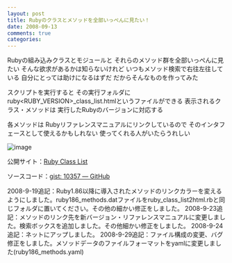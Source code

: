 ```yaml
---
layout: post
title: Rubyのクラスとメソッドを全部いっぺんに見たい！
date: 2008-09-13
comments: true
categories:
---
```



Rubyの組み込みクラスとモジュールと
それらのメソッド群を全部いっぺんに見たい
そんな欲求があるかは知らないけれど
いつもメソッド検索で右往左往している
自分にとっては助けになるはずだ
だからそんなものを作ってみた

スクリプトを実行すると
その実行フォルダに
ruby<RUBY_VERSION>_class_list.htmlというファイルができる
表示されるクラス・メソッドは
実行したRubyのバージョンに対応する

各メソッドは
Rubyリファレンスマニュアルにリンクしているので
そのインタフェースとして使えるかもしれない
使ってくれる人がいたらうれしい

![image](http://img.f.hatena.ne.jp/images/fotolife/k/keyesberry/20080923/20080923182421.png)


公開サイト：[Ruby Class List](http://www8.plala.or.jp/abridge/)

ソースコード：[gist: 10357 ― GitHub](https://gist.github.com/10357/f66e3cf1375c709de055db89242951cd5551df72)

2008-9-19追記：Ruby1.86以降に導入されたメソッドのリンクカラーを変えるようにしました。ruby186_methods.datファイルをruby_class_list2html.rbと同じフォルダに置いてください。その他の細かい修正をしました。
2008-9-23追記：メソッドのリンク先を新バージョン・リファレンスマニュアルに変更しました。検索ボックスを追加しました。その他細かい修正をしました。
2008-9-24追記：ネットにアップしました。
2008-9-29追記：ファイル構成の変更、バグ修正をしました。メソッドデータのファイルフォーマットをyamlに変更しました(ruby186_methods.yaml)